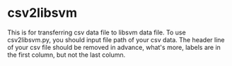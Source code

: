 # csv2libsvm
This is for transferring csv data file to libsvm data file. To use csv2libsvm.py, you should input file path of your csv data. The header line of your csv file should be removed in advance, what's more, labels are in the first column, but not the last column.
